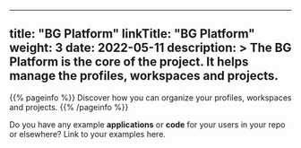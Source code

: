 
---
title: "BG Platform"
linkTitle: "BG Platform"
weight: 3
date: 2022-05-11
description: >
  The BG Platform is the core of the project. It helps manage the profiles, workspaces and projects.
---

{{% pageinfo %}}
Discover how you can organize your profiles, workspaces and projects.
{{% /pageinfo %}}

Do you have any example **applications** or **code** for your users in your repo or elsewhere? Link to your examples here.


